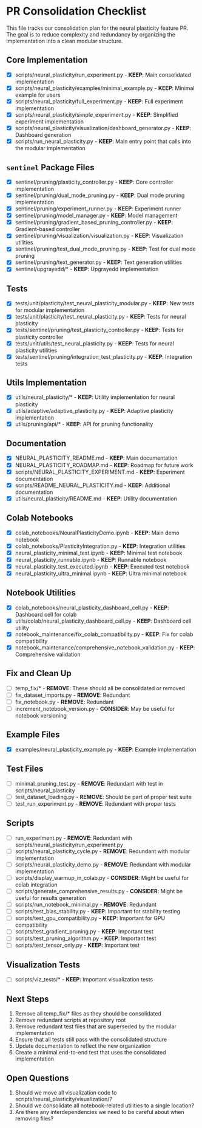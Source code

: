 # PR Consolidation Checklist

This file tracks our consolidation plan for the neural plasticity feature PR. The goal is to reduce complexity and redundancy by organizing the implementation into a clean modular structure.

## Core Implementation

- [x] scripts/neural_plasticity/run_experiment.py - **KEEP**: Main consolidated implementation
- [x] scripts/neural_plasticity/examples/minimal_example.py - **KEEP**: Minimal example for users
- [x] scripts/neural_plasticity/full_experiment.py - **KEEP**: Full experiment implementation
- [x] scripts/neural_plasticity/simple_experiment.py - **KEEP**: Simplified experiment implementation
- [x] scripts/neural_plasticity/visualization/dashboard_generator.py - **KEEP**: Dashboard generation
- [x] scripts/run_neural_plasticity.py - **KEEP**: Main entry point that calls into the modular implementation

## `sentinel` Package Files

- [x] sentinel/pruning/plasticity_controller.py - **KEEP**: Core controller implementation
- [x] sentinel/pruning/dual_mode_pruning.py - **KEEP**: Dual mode pruning implementation
- [x] sentinel/pruning/experiment_runner.py - **KEEP**: Experiment runner
- [x] sentinel/pruning/model_manager.py - **KEEP**: Model management
- [x] sentinel/pruning/gradient_based_pruning_controller.py - **KEEP**: Gradient-based controller
- [x] sentinel/pruning/visualization/visualization.py - **KEEP**: Visualization utilities
- [x] sentinel/pruning/test_dual_mode_pruning.py - **KEEP**: Test for dual mode pruning
- [x] sentinel/pruning/text_generator.py - **KEEP**: Text generation utilities
- [x] sentinel/upgrayedd/* - **KEEP**: Upgrayedd implementation

## Tests

- [x] tests/unit/plasticity/test_neural_plasticity_modular.py - **KEEP**: New tests for modular implementation
- [x] tests/unit/plasticity/test_neural_plasticity.py - **KEEP**: Tests for neural plasticity
- [x] tests/sentinel/pruning/test_plasticity_controller.py - **KEEP**: Tests for plasticity controller
- [x] tests/unit/utils/test_neural_plasticity.py - **KEEP**: Tests for neural plasticity utilities
- [x] tests/sentinel/pruning/integration_test_plasticity.py - **KEEP**: Integration tests

## Utils Implementation

- [x] utils/neural_plasticity/* - **KEEP**: Utility implementation for neural plasticity
- [x] utils/adaptive/adaptive_plasticity.py - **KEEP**: Adaptive plasticity implementation
- [x] utils/pruning/api/* - **KEEP**: API for pruning functionality

## Documentation

- [x] NEURAL_PLASTICITY_README.md - **KEEP**: Main documentation
- [x] NEURAL_PLASTICITY_ROADMAP.md - **KEEP**: Roadmap for future work
- [x] scripts/NEURAL_PLASTICITY_EXPERIMENT.md - **KEEP**: Experiment documentation
- [x] scripts/README_NEURAL_PLASTICITY.md - **KEEP**: Additional documentation
- [x] utils/neural_plasticity/README.md - **KEEP**: Utility documentation

## Colab Notebooks

- [x] colab_notebooks/NeuralPlasticityDemo.ipynb - **KEEP**: Main demo notebook
- [x] colab_notebooks/PlasticityIntegration.py - **KEEP**: Integration utilities
- [x] neural_plasticity_minimal_test.ipynb - **KEEP**: Minimal test notebook
- [x] neural_plasticity_runnable.ipynb - **KEEP**: Runnable notebook
- [x] neural_plasticity_test_executed.ipynb - **KEEP**: Executed test notebook
- [x] neural_plasticity_ultra_minimal.ipynb - **KEEP**: Ultra minimal notebook

## Notebook Utilities

- [x] colab_notebooks/neural_plasticity_dashboard_cell.py - **KEEP**: Dashboard cell for colab
- [x] utils/colab/neural_plasticity_dashboard_cell.py - **KEEP**: Dashboard cell utility
- [x] notebook_maintenance/fix_colab_compatibility.py - **KEEP**: Fix for colab compatibility
- [x] notebook_maintenance/comprehensive_notebook_validation.py - **KEEP**: Comprehensive validation

## Fix and Clean Up

- [ ] temp_fix/* - **REMOVE**: These should all be consolidated or removed
- [ ] fix_dataset_imports.py - **REMOVE**: Redundant
- [ ] fix_notebook.py - **REMOVE**: Redundant
- [ ] increment_notebook_version.py - **CONSIDER**: May be useful for notebook versioning

## Example Files

- [x] examples/neural_plasticity_example.py - **KEEP**: Example implementation

## Test Files

- [ ] minimal_pruning_test.py - **REMOVE**: Redundant with test in scripts/neural_plasticity
- [ ] test_dataset_loading.py - **REMOVE**: Should be part of proper test suite
- [ ] test_run_experiment.py - **REMOVE**: Redundant with proper tests

## Scripts

- [ ] run_experiment.py - **REMOVE**: Redundant with scripts/neural_plasticity/run_experiment.py
- [ ] scripts/neural_plasticity_cycle.py - **REMOVE**: Redundant with modular implementation
- [ ] scripts/neural_plasticity_demo.py - **REMOVE**: Redundant with modular implementation
- [ ] scripts/display_warmup_in_colab.py - **CONSIDER**: Might be useful for colab integration
- [ ] scripts/generate_comprehensive_results.py - **CONSIDER**: Might be useful for results generation
- [ ] scripts/run_notebook_minimal.py - **REMOVE**: Redundant
- [ ] scripts/test_blas_stability.py - **KEEP**: Important for stability testing
- [ ] scripts/test_gpu_compatibility.py - **KEEP**: Important for GPU compatibility
- [ ] scripts/test_gradient_pruning.py - **KEEP**: Important test
- [ ] scripts/test_pruning_algorithm.py - **KEEP**: Important test
- [ ] scripts/test_tensor_only.py - **KEEP**: Important test

## Visualization Tests

- [ ] scripts/viz_tests/* - **KEEP**: Important visualization tests

## Next Steps

1. Remove all temp_fix/* files as they should be consolidated
2. Remove redundant scripts at repository root
3. Remove redundant test files that are superseded by the modular implementation
4. Ensure that all tests still pass with the consolidated structure
5. Update documentation to reflect the new organization
6. Create a minimal end-to-end test that uses the consolidated implementation

## Open Questions

1. Should we move all visualization code to scripts/neural_plasticity/visualization/?
2. Should we consolidate all notebook-related utilities to a single location?
3. Are there any interdependencies we need to be careful about when removing files?